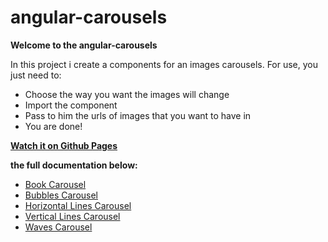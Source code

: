 # angular-carousels

**Welcome to the angular-carousels**

In this project i create a components for an images carousels.
For use, you just need to:
 - Choose the way you want the images will change
 - Import the component 
 - Pass to him the urls of images that you want to have in
 - You are done! 
 
 **[Watch it on Github Pages](https://yoseftuk.github.io/angular-carousels-examples/)**

**the full documentation below:**

 - [Book Carousel](https://github.com/yoseftuk/angular-carousels/wiki/Book-Carousel)
 - [Bubbles Carousel](https://github.com/yoseftuk/angular-carousels/wiki/Bubbles-Carousel)
 - [Horizontal Lines Carousel](https://github.com/yoseftuk/angular-carousels/wiki/Horizontal-Lines-Carousel)
 - [Vertical Lines Carousel](https://github.com/yoseftuk/angular-carousels/wiki/Vertical-Lines-Carousel)
 - [Waves Carousel](https://github.com/yoseftuk/angular-carousels/wiki/Waves-Carousel)
